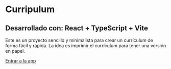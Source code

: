 # Curripulum
## Desarrollado con: React + TypeScript + Vite

Este es un proyecto sencillo y minimalista para crear un currículum de forma fácil y rápida. La idea es imprimir el currículum para tener una versión en papel.

[Entrar a la app](https://curripulum.vercel.app/)
